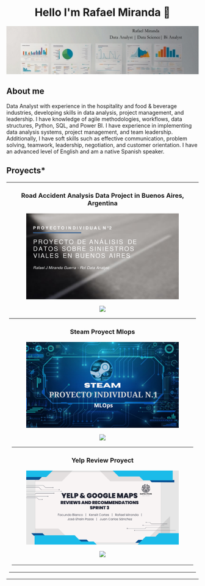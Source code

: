 <div align="center">
<h1 align="center">Hello I'm Rafael Miranda 👋</h1>
</div>
<img src="https://github.com/Rafaelandresmg/Rafaelandresmg/blob/main/Rafael%20Miranda%20Data%20Analyst%20%20Data%20Science%20Bi%20Analyst.png">

## About me 

Data Analyst with experience in the hospitality and food & beverage industries, developing skills in data analysis, project management, and leadership. I have knowledge of agile methodologies, workflows, data structures, Python, SQL, and Power BI. I have experience in implementing data analysis systems, project management, and team leadership. Additionally, I have soft skills such as effective communication, problem solving, teamwork, leadership, negotiation, and customer orientation. I have an advanced level of English and am a native Spanish speaker.

## Proyects* 
<table>
<tr>
<td width="50%">
<h3 align="center">Road Accident Analysis Data Project in Buenos Aires, Argentina</h3>
<div align="center">
<a href="https://github.com/Rafaelandresmg/Proyecto-Individual-Nro-2-Siniestros-Viales-/blob/main/README.md" target="_blank"><img src="https://github.com/Rafaelandresmg/Proyecto-Individual-Nro-2-Siniestros-Viales-/blob/main/assets/0.jpg" width="400" alt="<<<<Road Accident Analysis"></a>
<p>
<a href="https://github.com/Rafaelandresmg/Proyecto-Individual-Nro-2-Siniestros-Viales-/blob/main/README.md" target="_blank">
<img src="https://img.shields.io/badge/CODE-ff9?style=for-the-badge&logo=github&logoColor=black">
</a>

<table>
<tr>
<td width="50%">
<h3 align="center">Steam Proyect Mlops</h3>
<div align="center">
<a href="https://github.com/Rafaelandresmg/Proyecto-Individual-N-1-Machine-Learning-Operations-Mlop-" target="_blank"><img src="https://github.com/Rafaelandresmg/Proyecto-Individual-N-1-Machine-Learning-Operations-Mlop-/blob/main/Assets/Proyecto%20png%201.png" width="400" alt="<<<<Steam Proyect Mlops"></a>
<p>
<a href="https://github.com/Rafaelandresmg/Proyecto-Individual-N-1-Machine-Learning-Operations-Mlop-?tab=readme-ov-file" target="_blank">
<img src="https://img.shields.io/badge/CODE-ff9?style=for-the-badge&logo=github&logoColor=black">
</a>

<table>
<tr>
<td width="50%">
<h3 align="center">Yelp Review Proyect</h3>
<div align="center">
<a href="https://github.com/Rafaelandresmg/Proyecto-Final-Yelp" target="_blank"><img src="https://github.com/Rafaelandresmg/Proyecto-Final-Yelp/blob/main/images/Captura%20de%20pantalla%202024-05-04%20103754.png" width="400" alt="<<<<Yelp Review Proyect"></a>
<p>
<a href="https://github.com/Rafaelandresmg/Proyecto-Individual-N-1-Machine-Learning-Operations-Mlop-?tab=readme-ov-file" target="_blank">
<img src="https://img.shields.io/badge/CODE-ff9?style=for-the-badge&logo=github&logoColor=black">
</a>

